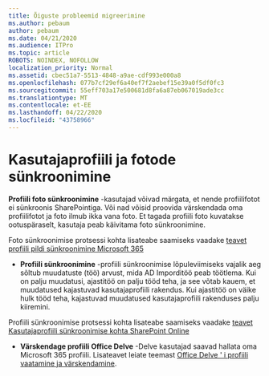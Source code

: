 ```yaml
---
title: Õiguste probleemid migreerimine
ms.author: pebaum
author: pebaum
ms.date: 04/21/2020
ms.audience: ITPro
ms.topic: article
ROBOTS: NOINDEX, NOFOLLOW
localization_priority: Normal
ms.assetid: cbec51a7-5513-4848-a9ae-cdf993e000a8
ms.openlocfilehash: 077b7cf29ef6a40ef7f2aebef15e39a0f5df0fc3
ms.sourcegitcommit: 55eff703a17e500681d8fa6a87eb067019ade3cc
ms.translationtype: MT
ms.contentlocale: et-EE
ms.lasthandoff: 04/22/2020
ms.locfileid: "43758966"
---
```

# <a name="user-profile-and-photo-synchronization"></a>Kasutajaprofiili ja fotode sünkroonimine

 **Profiili foto sünkroonimine** -kasutajad võivad märgata, et nende profiilifotot ei sünkroonis SharePointiga. Või nad võisid proovida värskendada oma profiilifotot ja foto ilmub ikka vana foto. Et tagada profiili foto kuvatakse ootuspäraselt, kasutaja peab käivitama foto sünkroonimine. 
  
Foto sünkroonimise protsessi kohta lisateabe saamiseks vaadake [teavet profiili pildi sünkroonimine Microsoft 365](https://go.microsoft.com/fwlink/?linkid=2022634)
  
- **Profiili sünkroonimine** -profiili sünkroonimise lõpuleviimiseks vajalik aeg sõltub muudatuste (töö) arvust, mida AD Imporditöö peab töötlema. Kui on palju muudatusi, ajastitöö on palju tööd teha, ja see võtab kauem, et muudatused kajastuvad kasutajaprofiili rakendus. Kui ajastitöö on väike hulk tööd teha, kajastuvad muudatused kasutajaprofiili rakenduses palju kiiremini. 
  
Profiili sünkroonimise protsessi kohta lisateabe saamiseks vaadake [teavet Kasutajaprofiili sünkroonimise kohta SharePoint Online](https://go.microsoft.com/fwlink/?linkid=2022639)
    
- **Värskendage profiili Office Delve** -Delve kasutajad saavad hallata oma Microsoft 365 profiili. Lisateavet leiate teemast [Office Delve ' i profiili vaatamine ja värskendamine](https://support.office.com/article/View-and-update-your-profile-in-Office-Delve-4e84343b-eedf-45a1-aeb9-8627ccca14ba).
    

